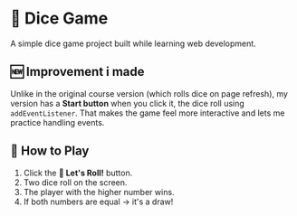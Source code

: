 # 🎲 Dice Game

A simple dice game project built while learning web development.

## 🆕 Improvement i made
Unlike in the original course version (which rolls dice on page refresh), my version has a **Start button** when you click it, the dice roll using `addEventListener`. 
That makes the game feel more interactive and lets me practice handling events.

## 🚀 How to Play
1. Click the **🎲 Let's Roll!** button.
2. Two dice roll on the screen.
3. The player with the higher number wins.
4. If both numbers are equal → it's a draw!
